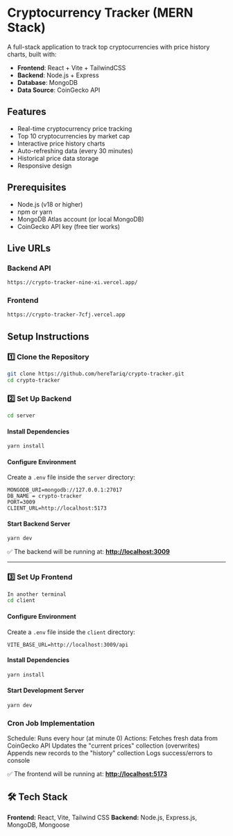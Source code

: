 # Cryptocurrency Tracker (MERN Stack)

A full-stack application to track top cryptocurrencies with price history charts, built with:
- **Frontend**: React + Vite + TailwindCSS
- **Backend**: Node.js + Express
- **Database**: MongoDB
- **Data Source**: CoinGecko API

## Features

- Real-time cryptocurrency price tracking
- Top 10 cryptocurrencies by market cap
- Interactive price history charts
- Auto-refreshing data (every 30 minutes)
- Historical price data storage
- Responsive design

## Prerequisites

- Node.js (v18 or higher)
- npm or yarn
- MongoDB Atlas account (or local MongoDB)
- CoinGecko API key (free tier works)

## Live URLs

### Backend API
```bash
https://crypto-tracker-nine-xi.vercel.app/
```

### Frontend
```bash
https://crypto-tracker-7cfj.vercel.app
```


## Setup Instructions

### 1️⃣ Clone the Repository

```bash
git clone https://github.com/hereTariq/crypto-tracker.git
cd crypto-tracker
```

### 2️⃣ Set Up Backend

```bash
cd server
```

#### Install Dependencies
```bash
yarn install
```

#### Configure Environment
Create a `.env` file inside the `server` directory:

```env
MONGODB_URI=mongodb://127.0.0.1:27017
DB_NAME = crypto-tracker
PORT=3009
CLIENT_URL=http://localhost:5173
```

#### Start Backend Server
```bash
yarn dev
```

✅ The backend will be running at: **[http://localhost:3009](http://localhost:3009)**

---

### 3️⃣ Set Up Frontend

```bash
In another terminal
cd client
```

#### Configure Environment
Create a `.env` file inside the `client` directory:

```env
VITE_BASE_URL=http://localhost:3009/api
```

#### Install Dependencies
```bash
yarn install
```

#### Start Development Server
```bash
yarn dev
```

### Cron Job Implementation
Schedule: Runs every hour (at minute 0)
Actions:
Fetches fresh data from CoinGecko API
Updates the "current prices" collection (overwrites)
Appends new records to the "history" collection
Logs success/errors to console

✅ The frontend will be running at: **[http://localhost:5173](http://localhost:5173)**


## 🛠️ Tech Stack

**Frontend:** React, Vite, Tailwind CSS
**Backend:** Node.js, Express.js, MongoDB, Mongoose  
